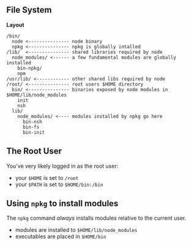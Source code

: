 ## File System

**Layout**
```text
/bin/
  node <--------------- node binary
  npkg <--------------- npkg is globally intalled
/lib/  <--------------- shared libraries required by node
  node_modules/ <------ a few fundamental modules are globally installed
    bin-npkg/
    npm
/usr/lib/ <------------ other shared libs required by node
/root/ <--------------- root users $HOME directory
  bin/ <--------------- binaries exposed by node modules in $HOME/lib/node_modules
    init
    nsh
  lib/
    node_modules/ <---- modules installed by npkg go here
      bin-nsh
      bin-fs
      bin-init
```

## The Root User

You've very likely logged in as the root user:

- your `$HOME` is set to `/root`
- your `$PATH` is set to `$HOME/bin:/bin`

## Using `npkg` to install modules

The `npkg` command *always* installs modules relative to the current user.

- modules are installed to `$HOME/lib/node_modules`
- executables are placed in `$HOME/bin`

